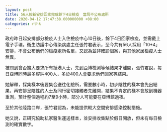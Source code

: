 ```yaml
---
layout: post
title: 56人按新安排回家完成餘下4日檢疫　當局不公布處所
date: 2020-04-12 17:47:38.000000000 +08:00
categories: rthk
---
```


政府昨日起安排部分檢疫人士入住檢疫中心10日後，餘下4日回家檢疫，並需戴上電子手環。衞生防護中心傳染病處主任張竹君表示，至今共有56人採用「10+4」安排，不會公布他們的檢疫處所名單，又認為並非確診個案，與其他家居檢疫人士無異。

被問到會否擴大要求所有抵港人士，先到亞博檢測等候結果才離開，張竹君說，每日亞博同時最多容納400人，多於400人會要求他們回家等結果。

她解釋，採集樣本後要集合送往化驗所，需要數小時，初步陰性的樣本會先出結果，再安排呈陰性的人士及同行密切接觸者先離開，結果不肯定的樣本會放到機器重測，預計整個過程約7至9小時，部分人可能要在亞博館過夜。

至於其他陸路口岸，張竹君認為，未能提供較大空間安排感染控制措施。

她又說，正研究協助私家醫生運送樣本，並安排收集點於假日開放，但未有每日檢測的確實數字。
